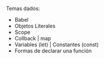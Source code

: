 Temas dados:
- Babel
- Objetos Literales
- Scope
- Collback | map
- Variables (let) | Constantes (const)
- Formas de declarar una función